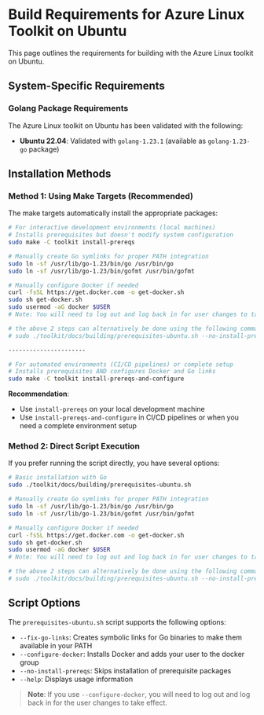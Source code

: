
# Build Requirements for Azure Linux Toolkit on Ubuntu

This page outlines the requirements for building with the Azure Linux toolkit on Ubuntu.

## System-Specific Requirements

### Golang Package Requirements

The Azure Linux toolkit on Ubuntu has been validated with the following:

- **Ubuntu 22.04**: Validated with `golang-1.23.1` (available as `golang-1.23-go` package)

## Installation Methods

### Method 1: Using Make Targets (Recommended)

The make targets automatically install the appropriate packages:

```bash
# For interactive development environments (local machines)
# Installs prerequisites but doesn't modify system configuration
sudo make -C toolkit install-prereqs

# Manually create Go symlinks for proper PATH integration
sudo ln -sf /usr/lib/go-1.23/bin/go /usr/bin/go
sudo ln -sf /usr/lib/go-1.23/bin/gofmt /usr/bin/gofmt

# Manually configure Docker if needed
curl -fsSL https://get.docker.com -o get-docker.sh
sudo sh get-docker.sh
sudo usermod -aG docker $USER
# Note: You will need to log out and log back in for user changes to take effect

# the above 2 steps can alternatively be done using the following command if preferred:
# sudo ./toolkit/docs/building/prerequisites-ubuntu.sh --no-install-prereqs --fix-go-links --configure-docker

----------------------

# For automated environments (CI/CD pipelines) or complete setup
# Installs prerequisites AND configures Docker and Go links
sudo make -C toolkit install-prereqs-and-configure
```

**Recommendation**: 
- Use `install-prereqs` on your local development machine
- Use `install-prereqs-and-configure` in CI/CD pipelines or when you need a complete environment setup

### Method 2: Direct Script Execution

If you prefer running the script directly, you have several options:

```bash
# Basic installation with Go
sudo ./toolkit/docs/building/prerequisites-ubuntu.sh

# Manually create Go symlinks for proper PATH integration
sudo ln -sf /usr/lib/go-1.23/bin/go /usr/bin/go
sudo ln -sf /usr/lib/go-1.23/bin/gofmt /usr/bin/gofmt

# Manually configure Docker if needed
curl -fsSL https://get.docker.com -o get-docker.sh
sudo sh get-docker.sh
sudo usermod -aG docker $USER
# Note: You will need to log out and log back in for user changes to take effect

# the above 2 steps can alternatively be done using the following command if preferred:
# sudo ./toolkit/docs/building/prerequisites-ubuntu.sh --no-install-prereqs --fix-go-links --configure-docker
```

## Script Options

The `prerequisites-ubuntu.sh` script supports the following options:

- `--fix-go-links`: Creates symbolic links for Go binaries to make them available in your PATH
- `--configure-docker`: Installs Docker and adds your user to the docker group
- `--no-install-prereqs`: Skips installation of prerequisite packages
- `--help`: Displays usage information

> **Note**: If you use `--configure-docker`, you will need to log out and log back in for the user changes to take effect.
